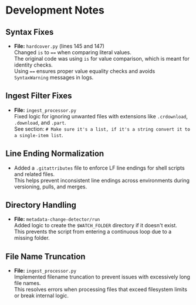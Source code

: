 # Development Notes

## Syntax Fixes
- **File:** `hardcover.py` (lines 145 and 147)  
  Changed `is` to `==` when comparing literal values.  
  The original code was using `is` for value comparison, which is meant for identity checks.  
  Using `==` ensures proper value equality checks and avoids `SyntaxWarning` messages in logs.

## Ingest Filter Fixes
- **File:** `ingest_processor.py`  
  Fixed logic for ignoring unwanted files with extensions like `.crdownload`, `.download`, and `.part`.  
  See section: `# Make sure it's a list, if it's a string convert it to a single-item list`.

## Line Ending Normalization
- Added a `.gitattributes` file to enforce LF line endings for shell scripts and related files.  
  This helps prevent inconsistent line endings across environments during versioning, pulls, and merges.

## Directory Handling
- **File:** `metadata-change-detector/run`  
  Added logic to create the `$WATCH_FOLDER` directory if it doesn't exist.  
  This prevents the script from entering a continuous loop due to a missing folder.

## File Name Truncation
- **File:** `ingest_processor.py`  
  Implemented filename truncation to prevent issues with excessively long file names.  
  This resolves errors when processing files that exceed filesystem limits or break internal logic.
